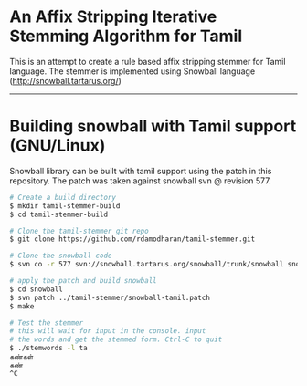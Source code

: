 
# An Affix Stripping Iterative Stemming Algorithm for Tamil

This is an attempt to create a rule based affix stripping stemmer for
Tamil language. The stemmer is implemented using Snowball language
(http://snowball.tartarus.org/)

---

# Building snowball with Tamil support (GNU/Linux)

Snowball library can be built with tamil support using the patch in this
repository. The patch was taken against snowball svn @ revision 577.

```bash
# Create a build directory
$ mkdir tamil-stemmer-build
$ cd tamil-stemmer-build

# Clone the tamil-stemmer git repo
$ git clone https://github.com/rdamodharan/tamil-stemmer.git

# Clone the snowball code
$ svn co -r 577 svn://snowball.tartarus.org/snowball/trunk/snowball snowball

# apply the patch and build snowball
$ cd snowball
$ svn patch ../tamil-stemmer/snowball-tamil.patch
$ make

# Test the stemmer
# this will wait for input in the console. input
# the words and get the stemmed form. Ctrl-C to quit
$ ./stemwords -l ta
கண்கள்
கண்
^C
```
